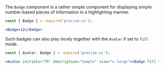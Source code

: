 The `Badge` component is a rather simple component for displaying simple number-based pieces of information in a highlighting manner.

```jsx
const { Badge } = require('precise-ui');

<Badge>12</Badge>
```

Such badges can also play nicely together with the `Avatar` if set to `fill` mode.

```jsx
const { Avatar, Badge } = require('precise-ui');

<Avatar initials="FR" description="Sample" size="x-large"><Badge fill theme={{ badgecolor: 'red' }}>1</Badge></Avatar>
```
